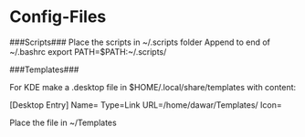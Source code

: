 # Config-Files

###Scripts###
Place the scripts in ~/.scripts folder
Append to end of \~/.bashrc
  export PATH=$PATH:~/.scripts/


###Templates###

For KDE make a .desktop file in $HOME/.local/share/templates
with content:

[Desktop Entry]
Name=
Type=Link
URL=/home/dawar/Templates/<filename>
Icon=

Place the <filename> file in ~/Templates
